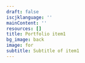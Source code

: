 ```yaml
---
draft: false
iscjklanguage: ''
mainContent: ''
resources: []
title: Portfolio item1
bg_image: back
image: for
subtitle: Subtitle of item1
---
```

